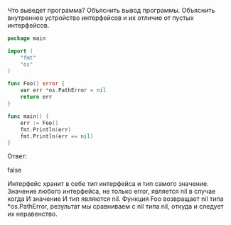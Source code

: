 Что выведет программа? Объяснить вывод программы. Объяснить внутреннее устройство интерфейсов и их отличие от пустых интерфейсов.

```go
package main

import (
	"fmt"
	"os"
)

func Foo() error {
	var err *os.PathError = nil
	return err
}

func main() {
	err := Foo()
	fmt.Println(err)
	fmt.Println(err == nil)
}
```

Ответ:

<nil>
false

Интерфейс хранит в себе тип интерфейса и тип самого значение.
Значение любого интерфейса, не только error, является nil в случае когда И значение И тип являются nil.
Функция Foo возвращает nil типа *os.PathError, результат мы сравниваем с nil типа nil, откуда и следует их неравенство.
